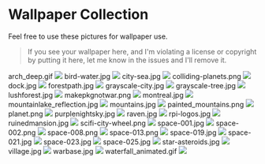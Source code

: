 Wallpaper Collection
====================

Feel free to use these pictures for wallpaper use.

> If you see your wallpaper here, and I'm violating a license or copyright by putting it here, let me know in the issues and I'll remove it.

arch_deep.gif
![](arch_deep.gif)
bird-water.jpg
![](bird-water.jpg)
city-sea.jpg
![](city-sea.jpg)
colliding-planets.png
![](colliding-planets.png)
dock.jpg
![](dock.jpg)
forestpath.jpg
![](forestpath.jpg)
grayscale-city.jpg
![](grayscale-city.jpg)
grayscale-tree.jpg
![](grayscale-tree.jpg)
lushforest.jpg
![](lushforest.jpg)
makepkgnotwar.png
![](makepkgnotwar.png)
montreal.jpg
![](montreal.jpg)
mountainlake_reflection.jpg
![](mountainlake_reflection.jpg)
mountains.jpg
![](mountains.jpg)
painted_mountains.png
![](painted_mountains.png)
planet.png
![](planet.png)
purplenightsky.jpg
![](purplenightsky.jpg)
raven.jpg
![](raven.jpg)
rpi-logos.jpg
![](rpi-logos.jpg)
ruinedmansion.jpg
![](ruinedmansion.jpg)
scifi-city-wheel.png
![](scifi-city-wheel.png)
space-001.jpg
![](space-001.jpg)
space-002.png
![](space-002.png)
space-008.png
![](space-008.png)
space-013.png
![](space-013.png)
space-019.jpg
![](space-019.jpg)
space-021.jpg
![](space-021.jpg)
space-023.jpg
![](space-023.jpg)
space-025.jpg
![](space-025.jpg)
star-asteroids.jpg
![](star-asteroids.jpg)
village.jpg
![](village.jpg)
warbase.jpg
![](warbase.jpg)
waterfall_animated.gif
![](waterfall_animated.gif)
